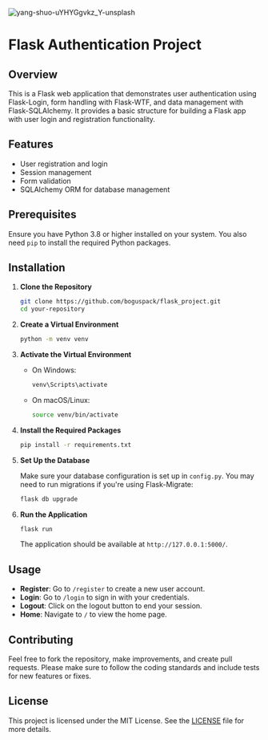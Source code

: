 ![yang-shuo-uYHYGgvkz_Y-unsplash](https://github.com/user-attachments/assets/bf13af73-17cf-42c9-9b15-b647be0f9102)

# Flask Authentication Project

## Overview

This is a Flask web application that demonstrates user authentication using Flask-Login, form handling with Flask-WTF, and data management with Flask-SQLAlchemy. It provides a basic structure for building a Flask app with user login and registration functionality.

## Features

- User registration and login
- Session management
- Form validation
- SQLAlchemy ORM for database management

## Prerequisites

Ensure you have Python 3.8 or higher installed on your system. You also need `pip` to install the required Python packages.

## Installation

1. **Clone the Repository**

   ```bash
   git clone https://github.com/boguspack/flask_project.git
   cd your-repository
   ```

2. **Create a Virtual Environment**

   ```bash
   python -m venv venv
   ```

3. **Activate the Virtual Environment**

   - On Windows:
     ```bash
     venv\Scripts\activate
     ```

   - On macOS/Linux:
     ```bash
     source venv/bin/activate
     ```

4. **Install the Required Packages**

   ```bash
   pip install -r requirements.txt
   ```

5. **Set Up the Database**

   Make sure your database configuration is set up in `config.py`. You may need to run migrations if you're using Flask-Migrate:

   ```bash
   flask db upgrade
   ```

6. **Run the Application**

   ```bash
   flask run
   ```

   The application should be available at `http://127.0.0.1:5000/`.

## Usage

- **Register**: Go to `/register` to create a new user account.
- **Login**: Go to `/login` to sign in with your credentials.
- **Logout**: Click on the logout button to end your session.
- **Home**: Navigate to `/` to view the home page.

## Contributing

Feel free to fork the repository, make improvements, and create pull requests. Please make sure to follow the coding standards and include tests for new features or fixes.

## License

This project is licensed under the MIT License. See the [LICENSE](LICENSE) file for more details.
